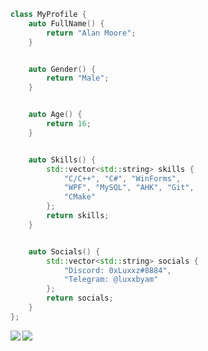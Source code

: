 ```C++
class MyProfile {
    auto FullName() {
        return "Alan Moore";
    }


    auto Gender() {
        return "Male";
    }


    auto Age() {
        return 16;
    }


    auto Skills() {
        std::vector<std::string> skills {
            "C/C++", "C#", "WinForms",
            "WPF", "MySQL", "AHK", "Git",
            "CMake"
        };
        return skills;
    }


    auto Socials() {
        std::vector<std::string> socials {
            "Discord: 0xLuxxz#8884",
            "Telegram: @luxxbyam"
        };
        return socials;
    }
};
```


<img src="https://github-readme-stats.vercel.app/api?username=0xLuxx&show_icons=true&title_color=fff&icon_color=ffff00&text_color=ccc&bg_color=222&count_private=true&hide_border=true" align="left" />
<img src="https://github-readme-stats.vercel.app/api/top-langs/?username=0xLuxx&title_color=fff&icon_color=ffff00&text_color=ccc&bg_color=222&hide_border=true&layout=compact" align="left" />
